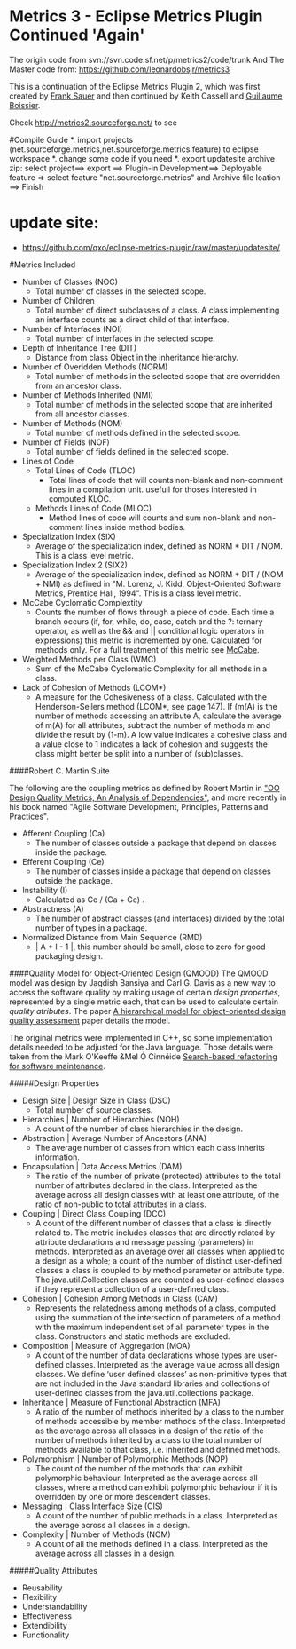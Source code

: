 Metrics 3 - Eclipse Metrics Plugin Continued 'Again' 
=======
The origin code from svn://svn.code.sf.net/p/metrics2/code/trunk
And The Master code from: https://github.com/leonardobsjr/metrics3

This is a continuation of the Eclipse Metrics Plugin 2, which was first created by [Frank Sauer](http://sourceforge.net/users/sauerf) and then continued by Keith Cassell and [Guillaume Boissier](http://sourceforge.net/users/gboissier).

Check http://metrics2.sourceforge.net/ to see 

#Compile Guide
*. import projects (net.sourceforge.metrics,net.sourceforge.metrics.feature) to eclipse workspace
*. change some code if you need
*. export updatesite archive zip: select project==> export ==> Plugin-in Development==> Deployable feature => select feature "net.sourceforge.metrics"  and Archive file loation  ==> Finish 

# update site:
* https://github.com/qxo/eclipse-metrics-plugin/raw/master/updatesite/

#Metrics Included

* Number of Classes (NOC)
	*  Total number of classes in the selected scope.
* Number of Children
	* Total number of direct subclasses of a class. A class implementing an interface counts as a direct child of that interface.
* Number of Interfaces (NOI)
	* Total number of interfaces in the selected scope.
* Depth of Inheritance Tree (DIT)
	* Distance from class Object in the inheritance hierarchy. 
* Number of Overidden Methods (NORM)
	* Total number of methods in the selected scope that are overridden from an ancestor class.
* Number of Methods Inherited (NMI)
	* Total number of methods in the selected scope that are inherited from all ancestor classes.
* Number of Methods (NOM)
	* Total number of methods defined in the selected scope.
* Number of Fields (NOF)
 	* Total number of fields defined in the selected scope.
* Lines of Code
  * Total Lines of Code (TLOC)
	  * Total lines of code that will counts non-blank and non-comment lines in a compilation unit. usefull for thoses interested in computed KLOC.
  * Methods Lines of Code (MLOC)
	  * Method lines of code will counts and sum non-blank and non-comment lines inside method bodies.
* Specialization Index (SIX)
	*  Average of the specialization index, defined as NORM * DIT / NOM. This is a class level metric.
* Specialization Index 2 (SIX2)
	*  Average of the specialization index, defined as NORM * DIT / (NOM + NMI) as defined in "M. Lorenz, J. Kidd, Object-Oriented Software Metrics, Prentice Hall, 1994". This is a class level metric.
* McCabe Cyclomatic Complextity
	*  Counts the number of flows through a piece of code. Each time a branch occurs (if, for, while, do, case, catch and the ?: ternary operator, as well as the && and || conditional logic operators in expressions) this metric is incremented by one. Calculated for methods only. For a full treatment of this metric see [McCabe](http://www.mccabe.com/nist/nist_pub.php).
* Weighted Methods per Class (WMC)
	* Sum of the McCabe Cyclomatic Complexity for all methods in a class.
* Lack of Cohesion of Methods (LCOM*)
	* A measure for the Cohesiveness of a class. Calculated with the Henderson-Sellers method (LCOM*, see page 147). If (m(A) is the number of methods accessing an attribute A, calculate the average of m(A) for all attributes, subtract the number of methods m and divide the result by (1-m). A low value indicates a cohesive class and a value close to 1 indicates a lack of cohesion and suggests the class might better be split into a number of (sub)classes.

####Robert C. Martin Suite

The following are the coupling metrics as defined by Robert Martin in ["OO Design Quality Metrics, An Analysis of Dependencies"](http://www.objectmentor.com/resources/articles/oodmetrc.pdf), and more recently in his book named "Agile Software Development, Principles, Patterns and Practices".

* Afferent Coupling (Ca)
	*  The number of classes outside a package that depend on classes inside the package. 
* Efferent Coupling (Ce)
	*  The number of classes inside a package that depend on classes outside the package. 
* Instability (I)
	* Calculated as  Ce / (Ca + Ce) .
* Abstractness (A)
	*  The number of abstract classes (and interfaces) divided by the total number of types in a package.
* Normalized Distance from Main Sequence (RMD)
	*  | A + I - 1 |, this number should be small, close to zero for good packaging design.

####Quality Model for Object-Oriented Design (QMOOD)
The QMOOD model was design by Jagdish Bansiya and Carl G. Davis as a new way to access the software quality by making usage of certain *design properties*, represented by a single metric each, that can be used to calculate certain *quality atributes*. The paper [A hierarchical model for object-oriented design quality assessment](http://dx.doi.org/10.1109/32.979986) paper details the model. 

The original metrics were implemented in C++, so some implementation details needed to be adjusted for the Java language. Those details were taken from the Mark O'Keeffe &Mel Ó Cinnéide [Search-based refactoring for software maintenance](http://dx.doi.org/10.1016/j.jss.2007.06.003).

#####Design Properties
* Design Size | Design Size in Class (DSC)
	* Total number of source classes.
* Hierarchies | Number of Hierarchies (NOH)
	* A count of the number of class hierarchies in the design.
* Abstraction | Average Number of Ancestors (ANA)
	* The average number of classes from which each class inherits information.
* Encapsulation | Data Access Metrics (DAM)
	* The ratio of the number of private (protected) attributes to the total number of attributes declared in the class. Interpreted as the average across all design classes with at least one attribute, of the ratio of non-public to total attributes in a class.
* Coupling | Direct Class Coupling (DCC)
	* A count of the different number of classes that a class is directly related to. The metric includes classes that are directly related by attribute declarations and message passing (parameters) in methods. Interpreted as an average over all classes when applied to a design as a whole; a count of the number of distinct user-defined classes a class is coupled to by method parameter or attribute type. The java.util.Collection classes are counted as user-defined classes if they represent a collection of a user-defined class.
* Cohesion | Cohesion Among Methods in Class (CAM)
	* Represents the relatedness among methods of a class, computed using the summation of the intersection of parameters of a method with the maximum independent set of all parameter types in the class. Constructors and static methods are excluded.
* Composition | Measure of Aggregation (MOA)
	* A count of the number of data declarations whose types are user-defined classes. Interpreted as the average value across all design classes. We define ‘user defined classes’ as non-primitive types that are not included in the Java standard libraries and collections of user-defined classes from the java.util.collections package.
* Inheritance | Measure of Functional Abstraction (MFA)
	* A ratio of the number of methods inherited by a class to the number of methods accessible by member methods of the class. Interpreted as the average across all classes in a design of the ratio of the number of methods inherited by a class to the total number of methods available to that class, i.e. inherited and defined methods.
* Polymorphism | Number of Polymorphic Methods (NOP)
	* The count of the number of the methods that can exhibit polymorphic behaviour. Interpreted as the average across all classes, where a method can exhibit polymorphic behaviour if it is overridden by one or more descendent classes.
* Messaging | Class Interface Size (CIS)
	* A count of the number of public methods in a class. Interpreted as the average across all classes in a design.
* Complexity | Number of Methods (NOM)
	*  A count of all the methods defined in a class. Interpreted as the average across all classes in a design.
	
#####Quality Attributes

* Reusability
* Flexibility
* Understandability
* Effectiveness
* Extendibility
* Functionality
